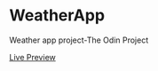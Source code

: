 # WeatherApp

Weather app project-The Odin Project

[Live Preview](https://bhupi1998.github.io/WeatherApp)
